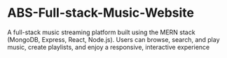 # ABS-Full-stack-Music-Website
A full-stack music streaming platform built using the MERN stack (MongoDB, Express, React, Node.js).    Users can browse, search, and play music, create playlists, and enjoy a responsive, interactive experience 

